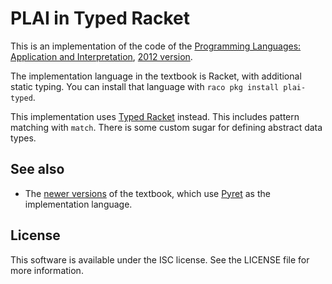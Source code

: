 # PLAI in Typed Racket

This is an implementation of the code of the
[Programming Languages: Application and Interpretation][plai],
[2012 version][].

The implementation language in the textbook is Racket, with additional
static typing. You can install that language with `raco pkg install
plai-typed`.

This implementation uses [Typed Racket][tr] instead. This includes
pattern matching with `match`. There is some custom sugar for defining
abstract data types.

[2012 version]: http://cs.brown.edu/courses/cs173/2012/book/

[plai]: https://en.wikipedia.org/wiki/Programming_Languages%3A_Application_and_Interpretation

[tr]: http://docs.racket-lang.org/ts-guide/index.html "Typed Racket Guide"

## See also

- The [newer versions][new] of the textbook, which use [Pyret][pyret] as the
  implementation language.

[new]: http://papl.cs.brown.edu "Programming and Programming Languages"

[pyret]: http://www.pyret.org "Pyret"

## License

This software is available under the ISC license. See the LICENSE file
for more information.
